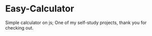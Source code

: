 # Easy-Calculator
Simple calculator on js;
One of my self-study projects, thank you for checking out.
